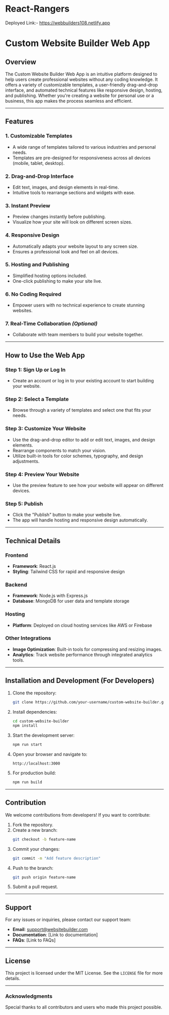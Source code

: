# React-Rangers

Deployed Link:- https://webbuilders108.netlify.app

# Custom Website Builder Web App

## Overview
The Custom Website Builder Web App is an intuitive platform designed to help users create professional websites without any coding knowledge. It offers a variety of customizable templates, a user-friendly drag-and-drop interface, and automated technical features like responsive design, hosting, and publishing. Whether you're creating a website for personal use or a business, this app makes the process seamless and efficient.

---

## Features

### 1. **Customizable Templates**
- A wide range of templates tailored to various industries and personal needs.
- Templates are pre-designed for responsiveness across all devices (mobile, tablet, desktop).

### 2. **Drag-and-Drop Interface**
- Edit text, images, and design elements in real-time.
- Intuitive tools to rearrange sections and widgets with ease.

### 3. **Instant Preview**
- Preview changes instantly before publishing.
- Visualize how your site will look on different screen sizes.

### 4. **Responsive Design**
- Automatically adapts your website layout to any screen size.
- Ensures a professional look and feel on all devices.

### 5. **Hosting and Publishing**
- Simplified hosting options included.
- One-click publishing to make your site live.

### 6. **No Coding Required**
- Empower users with no technical experience to create stunning websites.

### 7. **Real-Time Collaboration** *(Optional)*
- Collaborate with team members to build your website together.

---

## How to Use the Web App

### Step 1: **Sign Up or Log In**
- Create an account or log in to your existing account to start building your website.

### Step 2: **Select a Template**
- Browse through a variety of templates and select one that fits your needs.

### Step 3: **Customize Your Website**
- Use the drag-and-drop editor to add or edit text, images, and design elements.
- Rearrange components to match your vision.
- Utilize built-in tools for color schemes, typography, and design adjustments.

### Step 4: **Preview Your Website**
- Use the preview feature to see how your website will appear on different devices.

### Step 5: **Publish**
- Click the "Publish" button to make your website live.
- The app will handle hosting and responsive design automatically.

---

## Technical Details

### Frontend
- **Framework**: React.js
- **Styling**: Tailwind CSS for rapid and responsive design

### Backend
- **Framework**: Node.js with Express.js
- **Database**: MongoDB for user data and template storage

### Hosting
- **Platform**: Deployed on cloud hosting services like AWS or Firebase

### Other Integrations
- **Image Optimization**: Built-in tools for compressing and resizing images.
- **Analytics**: Track website performance through integrated analytics tools.

---

## Installation and Development (For Developers)

1. Clone the repository:
   ```bash
   git clone https://github.com/your-username/custom-website-builder.git
   ```

2. Install dependencies:
   ```bash
   cd custom-website-builder
   npm install
   ```

3. Start the development server:
   ```bash
   npm run start
   ```

4. Open your browser and navigate to:
   ```
   http://localhost:3000
   ```

5. For production build:
   ```bash
   npm run build
   ```

---

## Contribution
We welcome contributions from developers! If you want to contribute:

1. Fork the repository.
2. Create a new branch:
   ```bash
   git checkout -b feature-name
   ```
3. Commit your changes:
   ```bash
   git commit -m "Add feature description"
   ```
4. Push to the branch:
   ```bash
   git push origin feature-name
   ```
5. Submit a pull request.

---

## Support
For any issues or inquiries, please contact our support team:
- **Email**: support@websitebuilder.com
- **Documentation**: [Link to documentation]
- **FAQs**: [Link to FAQs]

---

## License
This project is licensed under the MIT License. See the `LICENSE` file for more details.

---

### Acknowledgments
Special thanks to all contributors and users who made this project possible.

